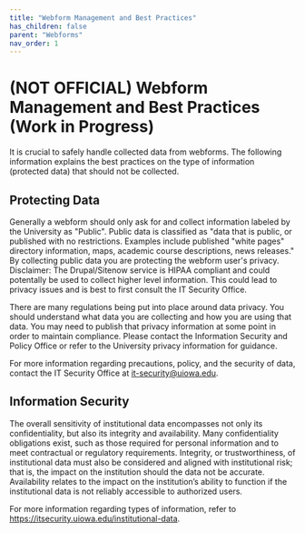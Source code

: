 ```yaml
---
title: "Webform Management and Best Practices"
has_children: false
parent: "Webforms"
nav_order: 1
---
```


# (NOT OFFICIAL) Webform Management and Best Practices (Work in Progress)
It is crucial to safely handle collected data from webforms. The following information explains the best practices on the type of information (protected data) that should not be collected.

## Protecting Data
Generally a webform should only ask for and collect information labeled by the University as "Public". Public data is classified as "data that is public, or published with no restrictions. Examples include published "white pages" directory information, maps, academic course descriptions, news releases." By collecting public data you are protecting the webform user's privacy. Disclaimer: The Drupal/Sitenow service is HIPAA compliant and could potentally be used to collect higher level information. This could lead to privacy issues and is best to first consult the IT Security Office.

There are many regulations being put into place around data privacy. You should understand what data you are collecting and how you are using that data. You may need to publish that privacy information at some point in order to maintain compliance. Please contact the Information Security and Policy Office or refer to the University privacy information for guidance.

For more information regarding precautions, policy, and the security of data, contact the IT Security Office at it-security@uiowa.edu.

## Information Security
The overall sensitivity of institutional data encompasses not only its confidentiality, but also its integrity and availability.  Many confidentiality obligations exist, such as those required for personal information and to meet contractual or regulatory requirements.  Integrity, or trustworthiness, of institutional data must also be considered and aligned with institutional risk; that is, the impact on the institution should the data not be accurate.  Availability relates to the impact on the institution’s ability to function if the institutional data is not reliably accessible to authorized users.

For more information regarding types of information, refer to https://itsecurity.uiowa.edu/institutional-data.
